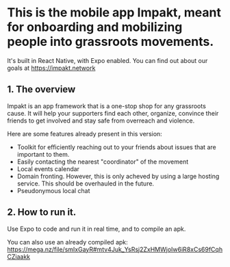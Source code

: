 # This is the mobile app Impakt, meant for onboarding and mobilizing people into grassroots movements. 

It's built in React Native, with Expo enabled. You can find out about our goals at https://impakt.network

## 1. The overview

Impakt is an app framework that is a one-stop shop for any grassroots cause. It will help your supporters find each other, organize, convince their friends to get involved and stay safe from overreach and violence.

Here are some features already present in this version:

- Toolkit for efficiently reaching out to your friends about issues that are important to them.
- Easily contacting the nearest "coordinator" of the movement
- Local events calendar
- Domain fronting. However, this is only acheved by using a large hosting service. This should be overhauled in the future.
- Pseudonymous local chat

## 2. How to run it.

Use Expo to code and run it in real time, and to compile an apk.

You can also use an already compiled apk: https://mega.nz/file/smIxGayR#mtv4Juk_YsRsj2ZxHMWjoIw6iR8xCs69fCqhCZiaakk
